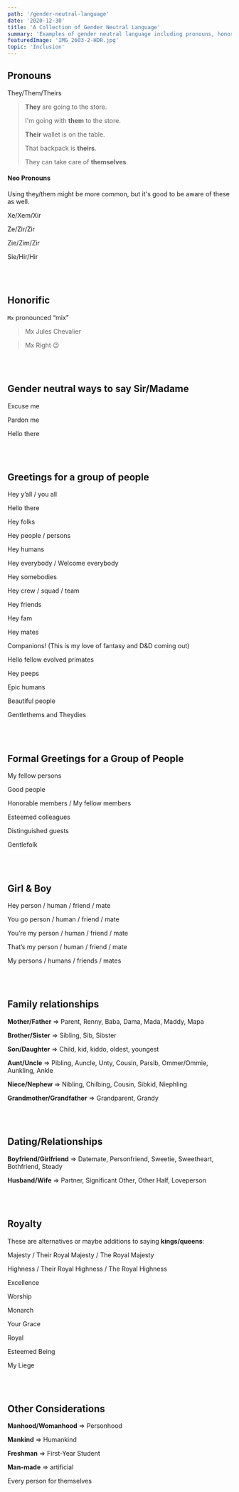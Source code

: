 ```yaml
---
path: '/gender-neutral-language'
date: '2020-12-30'
title: 'A Collection of Gender Neutral Language'
summary: 'Examples of gender neutral language including pronouns, honorifics, greetings, relationship titles and more.'
featuredImage: 'IMG_2603-2-HDR.jpg'
topic: 'Inclusion'
---
```


## Pronouns

They/Them/Theirs

> **They** are going to the store.
>
> I'm going with **them** to the store.
>
> **Their** wallet is on the table.
>
> That backpack is **theirs**.
>
> They can take care of **themselves**.

#### Neo Pronouns

Using they/them might be more common, but it's good to be aware of these as well.

Xe/Xem/Xir

Ze/Zir/Zir

Zie/Zim/Zir

Sie/Hir/Hir

<br>

<br>

## Honorific

`Mx` pronounced “mix”

> Mx Jules Chevalier

> Mx Right 😉

<br>

<br>

## Gender neutral ways to say Sir/Madame

Excuse me

Pardon me

Hello there

<br>

<br>

## Greetings for a group of people

Hey y’all / you all

Hello there

Hey folks

Hey people / persons

Hey humans

Hey everybody / Welcome everybody

Hey somebodies

Hey crew / squad / team

Hey friends

Hey fam

Hey mates

Companions! (This is my love of fantasy and D&D coming out)

Hello fellow evolved primates

Hey peeps

Epic humans

Beautiful people

Gentlethems and Theydies

<br>

<br>

## Formal Greetings for a Group of People

My fellow persons

Good people

Honorable members / My fellow members

Esteemed colleagues

Distinguished guests

Gentlefolk

<br>

<br>

## Girl & Boy

Hey person / human / friend / mate

You go person / human / friend / mate

You’re my person / human / friend / mate

That’s my person / human / friend / mate

My persons / humans / friends / mates

<br>

<br>

## Family relationships

**Mother/Father** => Parent, Renny, Baba, Dama, Mada, Maddy, Mapa

**Brother/Sister** => Sibling, Sib, Sibster

**Son/Daughter** => Child, kid, kiddo, oldest, youngest

**Aunt/Uncle** => Pibling, Auncle, Unty, Cousin, Parsib, Ommer/Ommie, Aunkling, Ankle

**Niece/Nephew** => Nibling, Chilbing, Cousin, Sibkid, Niephling

**Grandmother/Grandfather** => Grandparent, Grandy

<br>

<br>

## Dating/Relationships

**Boyfriend/Girlfriend** => Datemate, Personfriend, Sweetie, Sweetheart, Bothfriend, Steady

**Husband/Wife** => Partner, Significant Other, Other Half, Loveperson

<br>

<br>

## Royalty

These are alternatives or maybe additions to saying **kings/queens**:

Majesty / Their Royal Majesty / The Royal Majesty

Highness / Their Royal Highness / The Royal Highness

Excellence

Worship

Monarch

Your Grace

Royal

Esteemed Being

My Liege

<br>

<br>

## Other Considerations

**Manhood/Womanhood** => Personhood

**Mankind** => Humankind

**Freshman** => First-Year Student

**Man-made** => artificial

Every person for themselves
